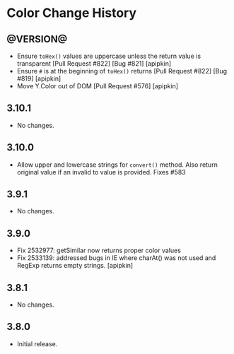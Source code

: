 Color Change History
====================
@VERSION@
------

* Ensure `toHex()` values are uppercase unless the return value is transparent
  [Pull Request #822] [Bug #821] [apipkin]
* Ensure `#` is at the beginning of `toHex()` returns
  [Pull Request #822] [Bug #819] [apipkin]
* Move Y.Color out of DOM
  [Pull Request #576] [apipkin]

3.10.1
------

* No changes.

3.10.0
------

* Allow upper and lowercase strings for `convert()` method. Also return original value if an invalid to value is provided. Fixes #583

3.9.1
-----

* No changes.

3.9.0
-----

* Fix 2532977: getSimilar now returns proper color values
* Fix 2533139: addressed bugs in IE where charAt() was not used and RegExp returns empty strings. [apipkin]

3.8.1
-----

* No changes.

3.8.0
-----

* Initial release.
